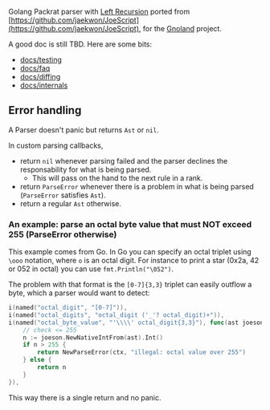 Golang Packrat parser with [Left Recursion](https://raw.githubusercontent.com/jaekwon/JoeScript/master/docs/ipplrs_douglass.pdf) ported from [https://github.com/jaekwon/JoeScript](https://github.com/jaekwon/JoeScript), for the [Gnoland](https://github.com/gnolang/gno) project.

A good doc is still TBD.
Here are some bits:

- [docs/testing](docs/testing.md)
- [docs/faq](docs/faq.md)
- [docs/diffing](docs/diffing.md)
- [docs/internals](docs/internals.md)

## Error handling

A Parser doesn't panic but returns `Ast` or `nil`.

In custom parsing callbacks, 

* return `nil` whenever parsing failed and the parser declines the responsability for what is being parsed. 
  * This will pass on the hand to the next rule in a rank.
* return `ParseError` whenever there is a problem in what is being parsed (`ParseError` satisfies `Ast`).
* return a regular `Ast` otherwise.

### An example: parse an octal byte value that must NOT exceed 255 (ParseError otherwise)

This example comes from Go. In Go you can specify an octal triplet using `\ooo` notation, 
where `o` is an octal digit. For instance to print a star (0x2a, 42 or 052 in
octal) you can use `fmt.Println("\052")`. 

The problem with that format is the `[0-7]{3,3}` triplet can easily outflow
a byte, which a parser would want to detect:
```go
i(named("octal_digit", "[0-7]")),
i(named("octal_digits", "octal_digit ('_'? octal_digit)+")),
i(named("octal_byte_value", "'\\\\' octal_digit{3,3}"), func(ast joeson.Ast) joeson.Ast {
    // check <= 255
    n := joeson.NewNativeIntFrom(ast).Int()
    if n > 255 {
        return NewParseError(ctx, "illegal: octal value over 255")
    } else {
        return n
    }
}),
```
This way there is a single return and no panic.
